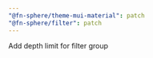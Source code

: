 ```yaml
---
"@fn-sphere/theme-mui-material": patch
"@fn-sphere/filter": patch
---
```


Add depth limit for filter group
